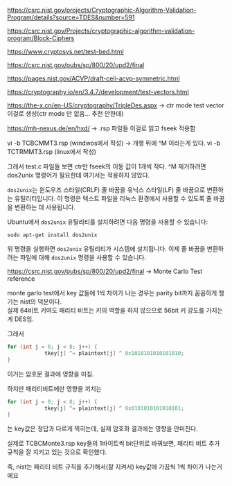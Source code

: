 https://csrc.nist.gov/projects/Cryptographic-Algorithm-Validation-Program/details?source=TDES&number=591

https://csrc.nist.gov/Projects/cryptographic-algorithm-validation-program/Block-Ciphers

https://www.cryptosys.net/test-bed.html

https://csrc.nist.gov/pubs/sp/800/20/upd2/final

https://pages.nist.gov/ACVP/draft-celi-acvp-symmetric.html

https://cryptography.io/en/3.4.7/development/test-vectors.html
 
https://the-x.cn/en-US/cryptography/TripleDes.aspx -> ctr mode test vector 이걸로 생성(ctr mode 만 없음... 추천 안한데)

https://mh-nexus.de/en/hxd/ -> .rsp 파일들 이걸로 읽고 fseek 적용함

vi -b TCBCMMT3.rsp (windwos에서 작성) -> 개행 뒤에 ^M 이라는게 있다.
vi -b TCTRMMT3.rsp (linux에서 작성)

그래서 test.c 파일들 보면 ctr만 fseek의 이동 값이 1개씩 작다.
^M 제거하려면 dos2unix 명령어가 필요한데 여기서는 적용하지 않았다.

`dos2unix`는 윈도우즈 스타일(CRLF) 줄 바꿈을 유닉스 스타일(LF) 줄 바꿈으로 변환하는 유틸리티입니다. 이 명령은 텍스트 파일을 리눅스 환경에서 사용할 수 있도록 줄 바꿈을 변환하는 데 사용됩니다.

Ubuntu에서 `dos2unix` 유틸리티를 설치하려면 다음 명령을 사용할 수 있습니다:

```
sudo apt-get install dos2unix
```

위 명령을 실행하면 `dos2unix` 유틸리티가 시스템에 설치됩니다. 이제 줄 바꿈을 변환하려는 파일에 대해 `dos2unix` 명령을 사용할 수 있습니다.

https://csrc.nist.gov/pubs/sp/800/20/upd2/final -> Monte Carlo Test reference

monte garlo test에서 key 값들에 1씩 차이가 나는 경우는 parity bit까지 꼼꼼하게 챙기는 nist의 덕분이다.  
실제 64비트 키여도 패리티 비트는 키의 역할을 하지 않으므로 56bit 키 강도를 가지는게 DES임.

그래서
```c
for (int j = 0; j < 8; j++) {
            tkey[j] ^= plaintext[j] ^ 0x1010101010101010;
}
```
이거는 암호문 결과에 영향을 미침.

하지만 패리티비트에만 영향을 끼치는
```c
for (int j = 0; j < 8; j++) {
            tkey[j] ^= plaintext[j] ^ 0x0101010101010101;
}
```
는 key값은 정답과 다르게 찍히는데, 실제 암호화 결과에는 영향을 안미친다.

실제로 TCBCMonte3.rsp key들의 1바이트씩 bit단위로 바꿔보면, 패리티 비트 추가 규칙을 잘 지키고 있는 것으로 확인했다.

즉, nist는 패리티 비트 규칙을 추가해서(잘 지켜서) key값에 가끔씩 1씩 차이가 나는거에요